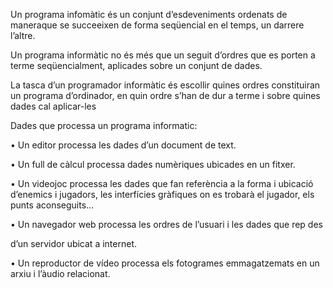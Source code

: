 Un programa infomàtic és un conjunt d’esdeveniments ordenats de maneraque se succeeixen de forma seqüencial en el temps, un darrere l’altre.

Un programa informàtic no és més que un seguit d’ordres que es porten a terme seqüencialment, aplicades sobre un conjunt de dades.

La tasca d’un programador informàtic és escollir quines ordres constituiran un programa d’ordinador, en quin ordre s’han de dur a terme i sobre quines dades cal aplicar-les

Dades que processa un programa informatic: 

• Un editor processa les dades d’un document de text.

• Un full de càlcul processa dades numèriques ubicades en un fitxer.

• Un videojoc processa les dades que fan referència a la forma i ubicació d’enemics i jugadors, les interfícies gràfiques on es trobarà el jugador, els punts aconseguits...

• Un navegador web processa les ordres de l’usuari i les dades que rep des

d’un servidor ubicat a internet.

• Un reproductor de vídeo processa els fotogrames emmagatzemats en un
arxiu i l’àudio relacionat.
